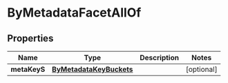 

# ByMetadataFacetAllOf

## Properties

Name | Type | Description | Notes
------------ | ------------- | ------------- | -------------
**metaKeyS** | [**ByMetadataKeyBuckets**](ByMetadataKeyBuckets.md) |  |  [optional]



